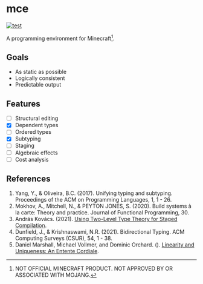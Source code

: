 # mce

[![test](https://github.com/mcenv/mce/actions/workflows/test.yml/badge.svg)](https://github.com/mcenv/mce/actions/workflows/test.yml)

A programming environment for Minecraft[^1].

## Goals

- As static as possible
- Logically consistent
- Predictable output

## Features

- [ ] Structural editing
- [x] Dependent types
- [ ] Ordered types
- [x] Subtyping
- [ ] Staging
- [ ] Algebraic effects
- [ ] Cost analysis

## References

1. Yang, Y., & Oliveira, B.C. (2017). Unifying typing and subtyping. Proceedings of the ACM on Programming Languages, 1, 1 - 26.
2. Mokhov, A., Mitchell, N., & PEYTON JONES, S. (2020). Build systems à la carte: Theory and practice. Journal of Functional Programming, 30.
3. András Kovács. (2021). [Using Two-Level Type Theory for Staged Compilation](https://github.com/AndrasKovacs/staged/blob/main/types2021/abstract.pdf).
4. Dunfield, J., & Krishnaswami, N.R. (2021). Bidirectional Typing. ACM Computing Surveys (CSUR), 54, 1 - 38.
5. Daniel Marshall, Michael Vollmer, and Dominic Orchard. (). [Linearity and Uniqueness: An Entente Cordiale](https://starsandspira.ls/docs/esop22-draft.pdf).

[^1]: NOT OFFICIAL MINECRAFT PRODUCT. NOT APPROVED BY OR ASSOCIATED WITH MOJANG.
